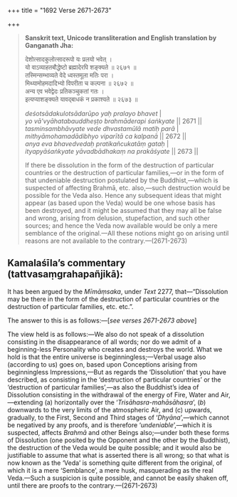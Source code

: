 +++
title = "1692 Verse 2671-2673"

+++
> **Sanskrit text, Unicode transliteration and English translation by Ganganath Jha:** 
>
> देशोत्सादकुलोत्सादरूपो यः प्रलयो भवेत् ।  
> यो वाऽव्याहतबौद्धेष्टो ब्रह्मादेरपि शङ्क्यते ॥ २६७१ ॥  
> तस्मिन्सम्भाव्यते वेदे ध्वस्तमूला मतिः परा ।  
> मिथ्यामोहमदादिभ्यो विपरीता च कल्पना ॥ २६७२ ॥  
> अन्य एव भवेद्वेदः प्रतिकञ्चुकतां गतः ।  
> इत्यप्याशङ्क्यते यावद्बाधकं न प्रकाश्यते ॥ २६७३ ॥ 
>
> *deśotsādakulotsādarūpo yaḥ pralayo bhavet* \|  
> *yo vā'vyāhatabauddheṣṭo brahmāderapi śaṅkyate* \|\| 2671 \|\|  
> *tasminsambhāvyate vede dhvastamūlā matiḥ parā* \|  
> *mithyāmohamadādibhyo viparītā ca kalpanā* \|\| 2672 \|\|  
> *anya eva bhavedvedaḥ pratikañcukatāṃ gataḥ* \|  
> *ityapyāśaṅkyate yāvadbādhakaṃ na prakāśyate* \|\| 2673 \|\| 
>
> If there be dissolution in the form of the destruction of particular countries or the destruction of particular families,—or in the form of that undeniable destruction postulated by the Buddhist,—which is suspected of affecting Brahmā, etc. also,—such destruction would be possible for the Veda also. Hence any subsequent ideas that might appear (as based upon the Veda) would be one whose basis has been destroyed, and it might be assumed that they may all be false and wrong, arising from delusion, stupefaction, and such other sources; and hence the Veda now available would be only a mere semblance of the original.—All these notions might go on arising until reasons are not available to the contrary.—(2671-2673)



## Kamalaśīla’s commentary (tattvasaṃgrahapañjikā):

It has been argued by the *Mīmāṃsaka*, under *Text* 2277, that—“Dissolution may be there in the form of the destruction of particular countries or the destruction of particular families, etc. etc.”.

The answer to this is as follows:—[*see verses 2671-2673 above*]

The view held is as follows:—We also do not speak of a dissolution consisting in the disappearance of all words; nor do we admit of a beginning-less Personality who creates and destroys the world. What we hold is that the entire universe is beginningless;—Verbal usage also (according to us) goes on, based upon Conceptions arising from beginningless Impressions,—But as regards the ‘Dissolution’ that you have described, as consisting in the ‘destruction of particular countries’ or the ‘destruction of particular families’,—as also the Buddhist’s idea of Dissolution consisting in the withdrawal of the energy of Fire, Water and Air,—extending (a) horizontally over the ‘*Trisāhasra-mahāsāhasra*’, (*b*) downwards to the very limits of the atmospheric Air, and (c) upwards, gradually, to the First, Second and Third stages of ‘*Dhyāna*’,—which cannot be negatived by any proofs, and is therefore ‘*undeniable*’,—which it is suspected, affects *Brahmā* and other Beings also;—under both these forms of Dissolution (one posited by the Opponent and the other by the Buddhist), the destruction of the Veda would be quite possible; and it would also be justifiable to assume that what is asserted there is all wrong; so that what is now known as the ‘Veda’ is something quite different from the original, of which it is a mere ‘Semblance’, a mere husk, masquerading as the real Veda.—Such a suspicion is quite possible, and cannot be easily shaken off, until there are proofs to the contrary.—(2671-2673)


